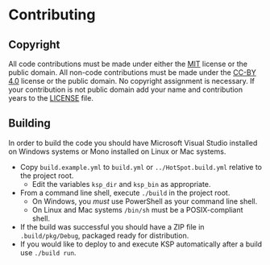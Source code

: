 # Contributing

## Copyright

All code contributions must be made under either the [MIT](LICENSE.md) license or the public domain. All non-code
contributions must be made under the [CC-BY 4.0](http://creativecommons.org/licenses/by/4.0/) license or the public
domain. No copyright assignment is necessary. If your contribution is not public domain add your name and contribution
years to the [LICENSE](LICENSE.md) file.

## Building

In order to build the code you should have Microsoft Visual Studio installed on Windows systems or Mono installed on
Linux or Mac systems.

- Copy `build.example.yml` to `build.yml` or `../HotSpot.build.yml` relative to the project root.
  - Edit the variables `ksp_dir` and `ksp_bin` as appropriate.
- From a command line shell, execute `./build` in the project root.
  - On Windows, you *must* use PowerShell as your command line shell.
  - On Linux and Mac systems `/bin/sh` must be a POSIX-compliant shell.
- If the build was successful you should have a ZIP file in `.build/pkg/Debug`, packaged ready for distribution.
- If you would like to deploy to and execute KSP automatically after a build use `./build run`.
